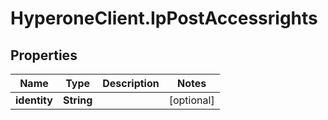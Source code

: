 # HyperoneClient.IpPostAccessrights

## Properties

Name | Type | Description | Notes
------------ | ------------- | ------------- | -------------
**identity** | **String** |  | [optional] 


